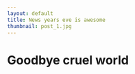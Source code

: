```yaml
---
layout: default
title: News years eve is awesome
thumbnail: post_1.jpg
---
```


# Goodbye cruel world